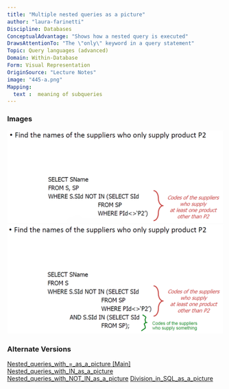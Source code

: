 ```yaml
---
title: "Multiple nested queries as a picture"
author: "laura-farinetti"
Discipline: Databases
ConceptualAdvantage: "Shows how a nested query is executed"
DrawsAttentionTo: "The \"only\" keyword in a query statement"
Topic: Query languages (advanced)
Domain: Within-Database
Form: Visual Representation
OriginSource: "Lecture Notes"
image: "445-a.png"
Mapping:
  text :  meaning of subqueries
---
```

### Images
<img src="/assets/images/nm/445-b.png" class="ui fluid bordered image">
<img src="/assets/images/nm/445-c.png" class="ui fluid bordered image">

### Alternate Versions
<a href="/nms/Nested_queries_with_=_as_a_picture.html">Nested_queries_with_=_as_a_picture [Main]</a>
<a href="/nms/Nested_queries_with_IN_as_a_picture.html">Nested_queries_with_IN_as_a_picture</a>
<a href="/nms/Nested_queries_with_NOT_IN_as_a_picture.html">Nested_queries_with_NOT_IN_as_a_picture</a>
<a href="/nms/Division_in_SQL_as_a_picture.html">Division_in_SQL_as_a_picture</a>
